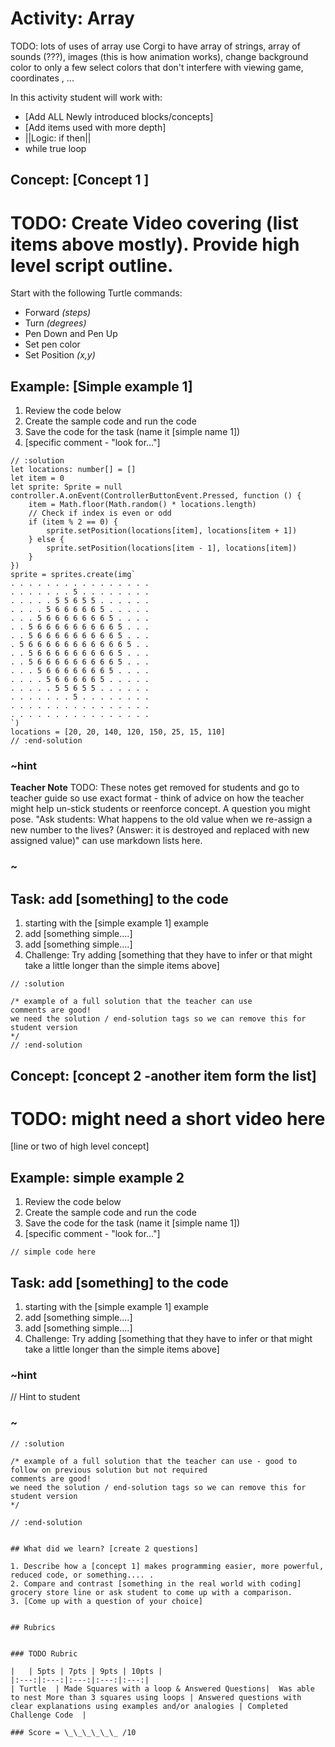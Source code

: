 # Activity: Array

TODO: lots of uses of array use Corgi to have array of strings, array of sounds (???), images (this is how animation works), change background color to only a few select colors that don't interfere with viewing game, coordinates , ...

In this activity student will work with: 
* [Add ALL Newly introduced blocks/concepts]
* [Add items used with more depth]
* ||Logic: if then||
* while true loop 


## Concept: [Concept 1 ]

# TODO: Create Video covering (list items above mostly).  Provide high level script outline.

Start with the following Turtle commands:  
* Forward *(steps)*  
* Turn *(degrees)*  
* Pen Down and Pen Up  
* Set pen color  
* Set Position *(x,y)*  

## Example: [Simple example 1]
1. Review the code below
2. Create the sample code and run the code
3. Save the code for the task (name it [simple name 1]) 
4. [specific comment - "look for..."]

```blocks  
// :solution
let locations: number[] = []
let item = 0
let sprite: Sprite = null
controller.A.onEvent(ControllerButtonEvent.Pressed, function () {
    item = Math.floor(Math.random() * locations.length)
    // Check if index is even or odd
    if (item % 2 == 0) {
        sprite.setPosition(locations[item], locations[item + 1])
    } else {
        sprite.setPosition(locations[item - 1], locations[item])
    }
})
sprite = sprites.create(img`
. . . . . . . . . . . . . . . . 
. . . . . . . 5 . . . . . . . . 
. . . . . 5 5 6 5 5 . . . . . . 
. . . . 5 6 6 6 6 6 5 . . . . . 
. . . 5 6 6 6 6 6 6 6 5 . . . . 
. . 5 6 6 6 6 6 6 6 6 6 5 . . . 
. . 5 6 6 6 6 6 6 6 6 6 5 . . . 
. 5 6 6 6 6 6 6 6 6 6 6 6 5 . . 
. . 5 6 6 6 6 6 6 6 6 6 5 . . . 
. . 5 6 6 6 6 6 6 6 6 6 5 . . . 
. . . 5 6 6 6 6 6 6 6 5 . . . . 
. . . . 5 6 6 6 6 6 5 . . . . . 
. . . . . 5 5 6 5 5 . . . . . . 
. . . . . . . 5 . . . . . . . . 
. . . . . . . . . . . . . . . . 
. . . . . . . . . . . . . . . . 
`)
locations = [20, 20, 140, 120, 150, 25, 15, 110]
// :end-solution
```  

### ~hint
**Teacher Note**
TODO: These notes get removed for students and go to teacher guide so use exact format - think of advice on how the teacher might help un-stick students or reenforce concept.  A question you might pose.  "Ask students: What happens to the old value when we re-assign a new number to the lives? (Answer: it is destroyed and replaced with new assigned value)"  can use markdown lists here.
### ~

## Task: add [something] to the code 
1. starting with the [simple example 1] example 
2. add [something simple....]
3. add [something simple....]
4. Challenge: Try adding [something that they have to infer or that might take a little longer than the simple items above]

```blocks
// :solution

/* example of a full solution that the teacher can use
comments are good!
we need the solution / end-solution tags so we can remove this for student version
*/ 
// :end-solution
```


## Concept: [concept 2 -another item form the list]

# TODO: might need a short video here 

[line or two of high level concept]

## Example: simple example 2 

1. Review the code below
2. Create the sample code and run the code
3. Save the code for the task (name it [simple name 1]) 
4. [specific comment - "look for..."]

```blocks  
// simple code here
```  

## Task: add [something] to the code 
1. starting with the [simple example 1] example 
2. add [something simple....]
3. add [something simple....]
4. Challenge: Try adding [something that they have to infer or that might take a little longer than the simple items above]

### ~hint
 // Hint to student
### ~

```blocks
// :solution

/* example of a full solution that the teacher can use - good to follow on previous solution but not required
comments are good!
we need the solution / end-solution tags so we can remove this for student version
*/

// :end-solution


## What did we learn? [create 2 questions]

1. Describe how a [concept 1] makes programming easier, more powerful, reduced code, or something.... .  
2. Compare and contrast [something in the real world with coding] grocery store line or ask student to come up with a comparison.  
3. [Come up with a question of your choice]


## Rubrics


### TODO Rubric

|   | 5pts | 7pts | 9pts | 10pts |
|:---:|:---:|:---:|:---:|:---:|
| Turtle  | Made Squares with a loop & Answered Questions|  Was able to nest More than 3 squares using loops | Answered questions with clear explanations using examples and/or analogies | Completed Challenge Code  |

### Score = \_\_\_\_\_\_ /10 